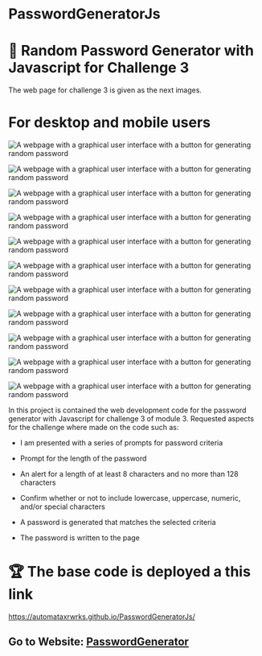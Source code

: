 # PasswordGeneratorJs


# 📖 Random Password Generator with Javascript for Challenge 3

The web page for challenge 3 is given as the next images.

# For desktop and mobile users

![A webpage with a graphical user interface with a button for generating random password](./assets/images/PasswordGen(1).png)

![A webpage with a graphical user interface with a button for generating random password](./assets/images/PasswordGen(2).png)

![A webpage with a graphical user interface with a button for generating random password](./assets/images/PasswordGen(3).png)

![A webpage with a graphical user interface with a button for generating random password](./assets/images/PasswordGen(4).png)

![A webpage with a graphical user interface with a button for generating random password](./assets/images/PasswordGen(5).png)

![A webpage with a graphical user interface with a button for generating random password](./assets/images/PasswordGen(6).png)

![A webpage with a graphical user interface with a button for generating random password](./assets/images/PasswordGen(7).png)

![A webpage with a graphical user interface with a button for generating random password](./assets/images/PasswordGen(8).png)

![A webpage with a graphical user interface with a button for generating random password](./assets/images/PasswordGen(9).png)

![A webpage with a graphical user interface with a button for generating random password](./assets/images/PasswordGen(10).png)

![A webpage with a graphical user interface with a button for generating random password](./assets/images/PasswordGen(11).png)



In this project is contained the web development code for the password generator with Javascript for challenge 3 of module 3. Requested aspects for the challenge where made on the code such as:

* I am presented with a series of prompts for password criteria

* Prompt for the length of the password

* An alert for a length of at least 8 characters and no more than 128 characters

* Confirm whether or not to include lowercase, uppercase, numeric, and/or special characters

* A password is generated that matches the selected criteria

* The password is  written to the page

# 🏆 The base code is deployed a this link 

https://automataxrwrks.github.io/PasswordGeneratorJs/

## Go to Website: [PasswordGenerator](https://github.com/AutomataXRWrks/PasswordGeneratorJs)



